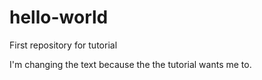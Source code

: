 # hello-world
First repository for tutorial

I'm changing the text because the the tutorial wants me to.
